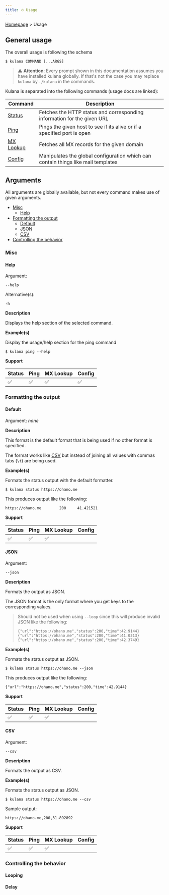 ```yaml
---
title: 🔥 Usage
---
```


[Homepage](../index.md) > Usage

## General usage

The overall usage is following the schema
```shell
$ kulana COMMAND [...ARGS]
```

> ⚠️ **Attention**: Every prompt shown in this documentation assumes you have installed kulana globally. If that's not the case you may replace `kulana` by `./kulana` in the commands.

Kulana is separated into the following commands (usage docs are linked):

| Command             | Description                                                                       |
|---------------------|-----------------------------------------------------------------------------------|
| [Status](status.md) | Fetches the HTTP status and corresponding information for the given URL           |
| [Ping](ping.md)     | Pings the given host to see if its alive or if a specified port is open           |
| [MX Lookup](mx.md)  | Fetches all MX records for the given domain                                       |
| [Config](config.md) | Manipulates the global configuration which can contain things like mail templates |

## Arguments

All arguments are globally available, but not every command makes use of given arguments.

- [Misc](#misc)
  - [Help](#help)
- [Formatting the output](#formatting-the-output)
  - [Default](#json)
  - [JSON](#json)
  - [CSV](#csv)
- [Controlling the behavior](#controlling-the-behavior)

### Misc

#### Help

Argument:
```shell
--help
```
Alternative(s):
```shell
-h
```

**Description**

Displays the help section of the selected command.

**Example(s)**

Display the usage/help section for the ping command
```shell
$ kulana ping --help
```

**Support**

| Status | Ping | MX Lookup | Config |
|--------|------|-----------|--------|
| ✅      | ✅    | ✅         | ✅      |

### Formatting the output

#### Default

Argument: *none*

**Description**

This format is the default format that is being used if no other format is specified.

The format works like [CSV](#csv) but instead of joining all values with commas tabs (`\t`) are being used.

**Example(s)**

Formats the status output with the default formatter.
```shell
$ kulana status https://ohano.me
```

This produces output like the following:
```text
https://ohano.me        200     41.421521
```

**Support**

| Status | Ping | MX Lookup | Config |
|--------|------|-----------|--------|
| ✅      | ✅    | ✅         |        |

#### JSON

Argument:
```shell
--json
```

**Description**

Formats the output as JSON.

The JSON format is the only format where you get keys to the corresponding values.

> Should not be used when using `--loop` since this will produce invalid JSON like the following:
> ```text
> {"url":"https://ohano.me","status":200,"time":42.9144}
> {"url":"https://ohano.me","status":200,"time":41.0313}
> {"url":"https://ohano.me","status":200,"time":42.3749}
> ```

**Example(s)**

Formats the status output as JSON.
```shell
$ kulana status https://ohano.me --json
```

This produces output like the following:
```text
{"url":"https://ohano.me","status":200,"time":42.9144}
```

**Support**

| Status | Ping | MX Lookup | Config |
|--------|------|-----------|--------|
| ✅      | ✅    | ✅         |        |

#### CSV

Argument:
```shell
--csv
```

**Description**

Formats the output as CSV.

**Example(s)**

Formats the status output as JSON.
```shell
$ kulana status https://ohano.me --csv
```

Sample output:
```text
https://ohano.me,200,31.892892
```

**Support**

| Status | Ping | MX Lookup | Config |
|--------|------|-----------|--------|
| ✅      | ✅    | ✅         |        |

### Controlling the behavior

#### Looping

#### Delay